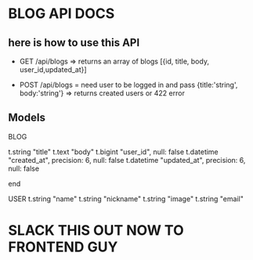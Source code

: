 # BLOG API DOCS

## here is how to use this API

- GET /api/blogs => returns an array of blogs [{id, title, body, user_id,updated_at}]

- POST /api/blogs = need user to be logged in and pass {title:'string', body:'string'}
  => returns created users or 422 error

## Models

BLOG

t.string "title"
t.text "body"
t.bigint "user_id", null: false
t.datetime "created_at", precision: 6, null: false
t.datetime "updated_at", precision: 6, null: false

end

USER
t.string "name"
t.string "nickname"
t.string "image"
t.string "email"

# SLACK THIS OUT NOW TO FRONTEND GUY
